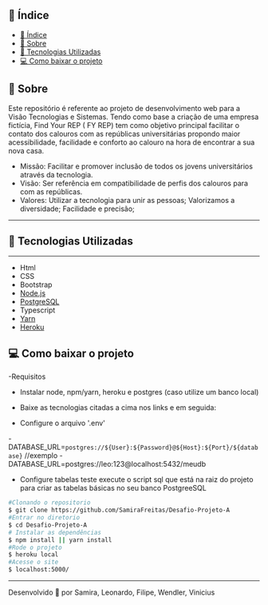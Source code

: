 ## 📜 Índice
- [📜 Índice](#-índice)
- [📝 Sobre](#-sobre)
- [👾 Tecnologias Utilizadas](#-tecnologias-utilizadas)
- [💻 Como baixar o projeto](#-como-baixar-o-projeto)

## 📝 Sobre 
Este repositório é referente ao projeto de desenvolvimento web para a Visão Tecnologias e Sistemas.  Tendo como base a criação de uma empresa fictícia, Find Your REP ( FY REP)  tem como objetivo principal facilitar o contato dos calouros com as repúblicas universitárias propondo maior acessibilidade, facilidade e conforto ao calouro na hora de encontrar a sua nova casa. 
- Missão: Facilitar e promover inclusão de todos os jovens universitários através da tecnologia.
- Visão: Ser referência em compatibilidade de perfis dos calouros  para com as repúblicas.
- Valores: Utilizar a tecnologia para unir as pessoas;
           Valorizamos a diversidade;
           Facilidade e precisão;

---
## 👾 Tecnologias Utilizadas 
  ---
- Html
- CSS
- Bootstrap
- [Node.js](https://nodejs.org/pt-br/download/)
- [PostgreSQL](https://www.postgresql.org/download/)
- Typescript
- [Yarn](https://classic.yarnpkg.com/en/docs/install)
- [Heroku]( https://devcenter.heroku.com/articles/heroku-cli)
## 💻 Como baixar o projeto 
-Requisitos 

- Instalar node, npm/yarn, heroku e postgres (caso utilize um banco local)

- Baixe as tecnologias citadas a cima nos links e em seguida: 
- Configure o arquivo '.env'

-DATABASE_URL=`postgres://${User}:${Password}@${Host}:${Port}/${database}`
//exemplo 
-DATABASE_URL=postgres://leo:123@localhost:5432/meudb
- Configure tabelas teste  execute o script sql que está na raiz do projeto para criar as tabelas básicas no seu banco PostgreeSQL 


```bash
#Clonando o repositorio 
$ git clone https://github.com/SamiraFreitas/Desafio-Projeto-A
#Entrar no diretorio 
$ cd Desafio-Projeto-A 
# Instalar as dependências
$ npm install || yarn install
#Rode o projeto 
$ heroku local
#Acesse o site 
$ localhost:5000/
```
---
Desenvolvido 💚 por Samira, Leonardo, Filipe, Wendler, Vinicius 

